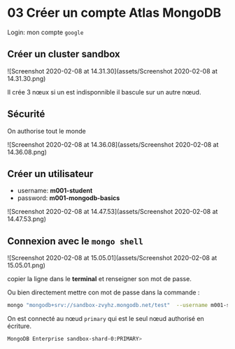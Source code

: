 #  03 Créer un compte Atlas MongoDB

Login: mon compte `google`

## Créer un cluster sandbox

![Screenshot 2020-02-08 at 14.31.30](assets/Screenshot 2020-02-08 at 14.31.30.png)

Il crée 3 nœux si un est indisponnible il bascule sur un autre nœud.

## Sécurité

On authorise tout le monde

![Screenshot 2020-02-08 at 14.36.08](assets/Screenshot 2020-02-08 at 14.36.08.png)

## Créer un utilisateur

- username: **m001-student**
- password: **m001-mongodb-basics**

![Screenshot 2020-02-08 at 14.47.53](assets/Screenshot 2020-02-08 at 14.47.53.png)

## Connexion avec le `mongo shell`

![Screenshot 2020-02-08 at 15.05.01](assets/Screenshot 2020-02-08 at 15.05.01.png)

copier la ligne dans le **terminal** et renseigner son mot de passe.

Ou bien directement mettre con mot de passe dans la commande :

```bash
mongo "mongodb+srv://sandbox-zvyhz.mongodb.net/test"  --username m001-student --password m001-mongodb-basics
```

On est connecté au nœud `primary` qui est le seul nœud authorisé en écriture.

```bash
MongoDB Enterprise sandbox-shard-0:PRIMARY> 
```

